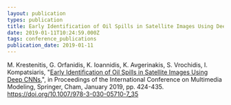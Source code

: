 ```yaml
---
layout: publication
types: publication
title: Early Identification of Oil Spills in Satellite Images Using Deep CNNs
date: 2019-01-11T10:24:59.000Z
tags: conference_publications
publication_date: 2019-01-11
---
```

M. Krestenitis, G. Orfanidis, K. Ioannidis, K. Avgerinakis, S. Vrochidis, I. Kompatsiaris, "[Early Identification of Oil Spills in Satellite Images Using Deep CNNs.](https://zenodo.org/records/2541694#.X8TOas0zaUk)", in Proceedings of the International Conference on Multimedia Modeling, Springer, Cham, January 2019, pp. 424-435. <https://doi.org/10.1007/978-3-030-05710-7_35>